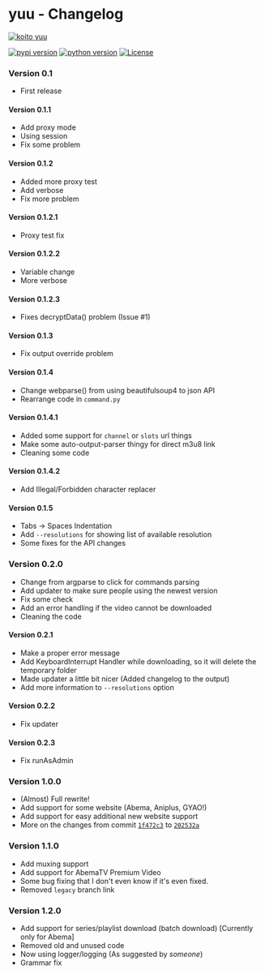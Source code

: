 # yuu - Changelog

[![koito yuu](https://p.n4o.xyz/i/fzpt7mt.jpg)](https://anilist.co/character/123528/Yuu-Koito)

[![pypi version](https://img.shields.io/pypi/v/yuu.svg?style=for-the-badge)](https://pypi.org/project/yuu/) [![python version](https://img.shields.io/pypi/pyversions/yuu.svg?style=for-the-badge)](#) [![License](https://img.shields.io/github/license/noaione/yuu.svg?style=for-the-badge)](https://github.com/noaione/yuu/blob/master/LICENSE)

### Version 0.1
- First release

#### Version 0.1.1
- Add proxy mode
- Using session
- Fix some problem

#### Version 0.1.2
- Added more proxy test
- Add verbose
- Fix more problem

#### Version 0.1.2.1
- Proxy test fix

#### Version 0.1.2.2
- Variable change
- More verbose

#### Version 0.1.2.3
- Fixes decryptData() problem (Issue #1)

#### Version 0.1.3
- Fix output override problem

#### Version 0.1.4
- Change webparse() from using beautifulsoup4 to json API
- Rearrange code in `command.py`

#### Version 0.1.4.1
- Added some support for `channel` or `slots` url things
- Make some auto-output-parser thingy for direct m3u8 link
- Cleaning some code

#### Version 0.1.4.2
- Add Illegal/Forbidden character replacer

#### Version 0.1.5
- Tabs -> Spaces Indentation
- Add `--resolutions` for showing list of available resolution
- Some fixes for the API changes

### Version 0.2.0
- Change from argparse to click for commands parsing
- Add updater to make sure people using the newest version
- Fix some check
- Add an error handling if the video cannot be downloaded
- Cleaning the code

#### Version 0.2.1
- Make a proper error message
- Add KeyboardInterrupt Handler while downloading, so it will delete the temporary folder
- Made updater a little bit nicer (Added changelog to the output)
- Add more information to `--resolutions` option

#### Version 0.2.2
- Fix updater

#### Version 0.2.3
- Fix runAsAdmin

### Version 1.0.0
- (Almost) Full rewrite!
- Add support for some website (Abema, Aniplus, GYAO!)
- Add support for easy additional new website support
- More on the changes from commit [`1f472c3`](https://github.com/noaione/yuu/commit/1f472c306e71af4ca5ee6c68d84fb296a347615a) to [`202532a`](https://github.com/noaione/yuu/commit/202532ad767306dd4096c6c5a9114c10f04def1a)

### Version 1.1.0
- Add muxing support
- Add support for AbemaTV Premium Video
- Some bug fixing that I don't even know if it's even fixed.
- Removed `legacy` branch link

### Version 1.2.0
- Add support for series/playlist download (batch download) [Currently only for Abema]
- Removed old and unused code
- Now using logger/logging (As suggested by *someone*)
- Grammar fix